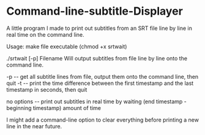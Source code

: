 # Command-line-subtitle-Displayer
A little program I made to print out subtitles from an SRT file line by line in real time on the command line.

Usage:
make file executable (chmod +x srtwait)

./srtwait [-p] Filename
Will output subtitles from file line by line onto the command line. 

-p -- get all subtitle lines from file, output them onto the command line, then quit
-t -- print the time difference between the first timestamp and the last timestamp in seconds, then quit

no options -- print out subtitles in real time by waiting (end timestamp - beginning timestamp) amount of time

I might add a command-line option to clear everything before printing a new line in the near future.
